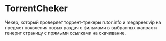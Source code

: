 # TorrentCheker
Чекер, который проверяет торрент-трекеры rutor.info и megapeer.vip на предмет появления новых раздач с фильмами в выбранных жанрах и генерит страницу с прямыми ссылками на скачивание. 
